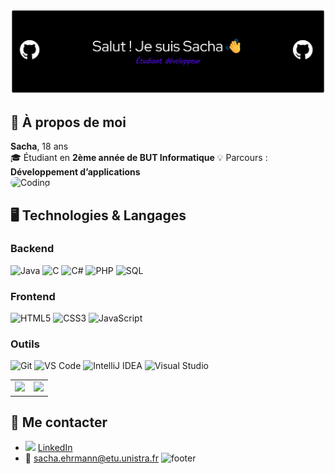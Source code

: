 ![Header](./github-header-banner.png)
      
## 👋 À propos de moi  

**Sacha**, 18 ans  
🎓 Étudiant en **2ème année de BUT Informatique** 💡 Parcours : **Développement d’applications** <br>
<img src="https://user-images.githubusercontent.com/74038190/225813708-98b745f2-7d22-48cf-9150-083f1b00d6c9.gif" alt="Coding" width=400 style="border-radius: 10px;">

## 🖥️ Technologies & Langages

### Backend
![Java](https://img.shields.io/badge/Java-%23ED8B00.svg?style=for-the-badge&logo=openjdk&logoColor=white) ![C](https://img.shields.io/badge/C-%2300599C.svg?style=for-the-badge&logo=c&logoColor=white) ![C#](https://img.shields.io/badge/C%23-%23239120.svg?style=for-the-badge&logo=csharp&logoColor=white) ![PHP](https://img.shields.io/badge/PHP-%23777BB4.svg?style=for-the-badge&logo=php&logoColor=white) ![SQL](https://img.shields.io/badge/SQL-%234479A1.svg?style=for-the-badge&logo=postgresql&logoColor=white)

### Frontend
![HTML5](https://img.shields.io/badge/HTML5-%23E34F26.svg?style=for-the-badge&logo=html5&logoColor=white) ![CSS3](https://img.shields.io/badge/CSS3-%231572B6.svg?style=for-the-badge&logo=css3&logoColor=white) ![JavaScript](https://img.shields.io/badge/JavaScript-%23323330.svg?style=for-the-badge&logo=javascript&logoColor=%23F7DF1E)

### Outils
![Git](https://img.shields.io/badge/Git-%23F05033.svg?style=for-the-badge&logo=git&logoColor=white) ![VS Code](https://img.shields.io/badge/VS%20Code-0078d4.svg?style=for-the-badge&logo=visual-studio-code&logoColor=white) ![IntelliJ IDEA](https://img.shields.io/badge/IntelliJIDEA-000000.svg?style=for-the-badge&logo=intellij-idea&logoColor=white) ![Visual Studio](https://img.shields.io/badge/Visual%20Studio-5C2D91.svg?style=for-the-badge&logo=visual-studio&logoColor=white)

<table>
  <tr>
    <td>
      <img src="https://github-readme-stats.vercel.app/api/top-langs/?username=SachaEHRMANN&layout=compact&theme=radical" />
    </td>
    <td>
      <img src="https://github-readme-stats.vercel.app/api?username=SachaEHRMANN&show_icons=true&count_private=true&hide=prs,issues&theme=radical" />
    </td>
  </tr>
</table>

## 🔗 Me contacter

- <img src="https://cdn.jsdelivr.net/gh/devicons/devicon/icons/linkedin/linkedin-original.svg" width="20"/> [LinkedIn](https://www.linkedin.com/)
- 📧 sacha.ehrmann@etu.unistra.fr
![footer](https://capsule-render.vercel.app/api?type=waving&color=0:0f2027,100:2c5364&height=120&section=footer)
